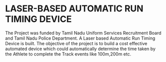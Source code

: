 # LASER-BASED AUTOMATIC RUN TIMING DEVICE
 The Project was funded by Tamil Nadu Uniform Services Recruitment Board and Tamil Nadu Police Department. A Laser based Automatic Run Timing Device is built. The objective of the project is to build a cost effective automated device which could automatically determine the time taken by the Athlete to complete the Track events like 100m,200m etc.

